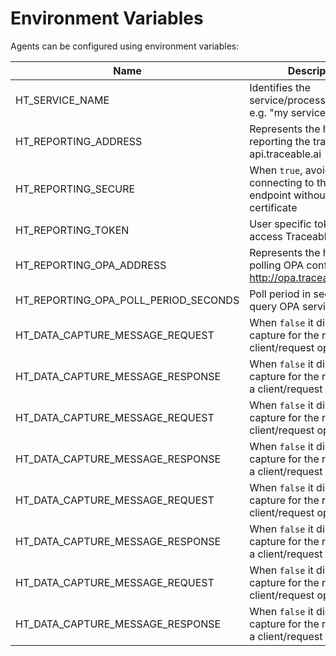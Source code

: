 [//]: # (Code generated by hypertrace/agent-config/tools/env-vars-generator. DO NOT EDIT.)


# Environment Variables

Agents can be configured using environment variables:

| Name | Description |
|------|-------------|
| HT_SERVICE_NAME | Identifies the service/process running e.g. "my service" |
| HT_REPORTING_ADDRESS | Represents the host for reporting the traces e.g. api.traceable.ai |
| HT_REPORTING_SECURE | When `true`, avoids connecting to the trace endpoint without a certificate |
| HT_REPORTING_TOKEN | User specific token to access Traceable API |
| HT_REPORTING_OPA_ADDRESS | Represents the host for polling OPA config file e.g. http://opa.traceableai:8181/ |
| HT_REPORTING_OPA_POLL_PERIOD_SECONDS | Poll period in seconds to query OPA service |
| HT_DATA_CAPTURE_MESSAGE_REQUEST | When `false` it disables the capture for the request in a client/request operation |
| HT_DATA_CAPTURE_MESSAGE_RESPONSE | When `false` it disables the capture for the response in a client/request operation |
| HT_DATA_CAPTURE_MESSAGE_REQUEST | When `false` it disables the capture for the request in a client/request operation |
| HT_DATA_CAPTURE_MESSAGE_RESPONSE | When `false` it disables the capture for the response in a client/request operation |
| HT_DATA_CAPTURE_MESSAGE_REQUEST | When `false` it disables the capture for the request in a client/request operation |
| HT_DATA_CAPTURE_MESSAGE_RESPONSE | When `false` it disables the capture for the response in a client/request operation |
| HT_DATA_CAPTURE_MESSAGE_REQUEST | When `false` it disables the capture for the request in a client/request operation |
| HT_DATA_CAPTURE_MESSAGE_RESPONSE | When `false` it disables the capture for the response in a client/request operation |
